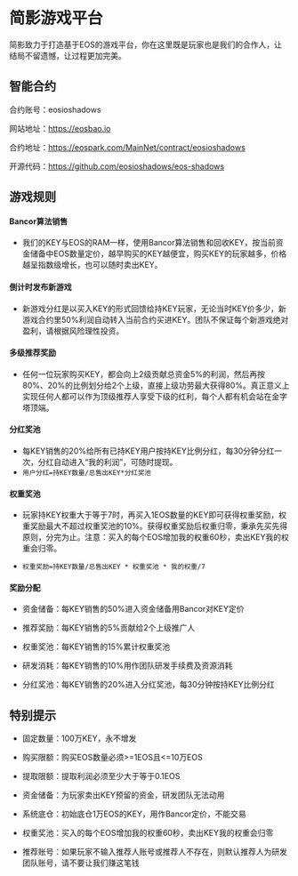 # 简影游戏平台
简影致力于打造基于EOS的游戏平台，你在这里既是玩家也是我们的合作人，让结局不留遗憾，让过程更加完美。


## 智能合约

合约账号：eosioshadows

网站地址：https://eosbao.io

合约地址：https://eospark.com/MainNet/contract/eosioshadows

开源代码：https://github.com/eosioshadows/eos-shadows


## 游戏规则

#### Bancor算法销售
* 我们的KEY与EOS的RAM一样，使用Bancor算法销售和回收KEY，按当前资金储备中EOS数量定价，越早购买的KEY越便宜，购买KEY的玩家越多，价格越呈指数级增长，也可以随时卖出KEY。

#### 倒计时发布新游戏
* 新游戏分红是以买入KEY的形式回馈给持KEY玩家，无论当时KEY价多少，新游戏合约里50%利润自动转入当前合约买进KEY。团队不保证每个新游戏绝对盈利，请根据风险理性投资。

#### 多级推荐奖励
* 任何一位玩家购买KEY，都会向上2级贡献总资金5%的利润，然后再按80%、20%的比例划分给2个上级，直接上级功劳最大获得80%。真正意义上实现任何人都可以作为顶级推荐人享受下级的红利，每个人都有机会站在金字塔顶端。

#### 分红奖池
* 每KEY销售的20%给所有已持KEY用户按持KEY比例分红，每30分钟分红一次，分红自动进入“我的利润”，可随时提现。
* `用户分红=持KEY数量/总售出KEY*分红奖池`

#### 权重奖池
* 玩家持KEY权重大于等于7时，再买入1EOS数量的KEY即可获得权重奖励，权重奖励最大不超过权重奖池的10%。获得权重奖励后权重归零，秉承先买先得原则，分完为止。注意：买入的每个EOS增加我的权重60秒，卖出KEY我的权重会归零。

* `权重奖励=持KEY数量/总售出KEY * 权重奖池 * 我的权重/7`

#### 奖励分配
* 资金储备：每KEY销售的50%进入资金储备用Bancor对KEY定价

* 推荐奖励：每KEY销售的5%贡献给2个上级推广人

* 权重奖池：每KEY销售的15%累计权重奖池

* 研发消耗：每KEY销售的10%用作团队研发手续费及资源消耗

* 分红奖池：每KEY销售的20%进入分红奖池，每30分钟按持KEY比例分红

## 特别提示

* 固定数量：100万KEY，永不增发

* 购买限额：购买EOS数量必须>=1EOS且<=10万EOS

* 提取限额：提取利润必须至少大于等于0.1EOS

* 资金储备：为玩家卖出KEY预留的资金，研发团队无法动用

* 系统底仓：初始底仓1万EOS的KEY，用作Bancor定价，不能交易

* 权重奖池：买入的每个EOS增加我的权重60秒，卖出KEY我的权重会归零

* 推荐账号：如果玩家不输入推荐人账号或推荐人不存在，则默认推荐人为研发团队账号，请不要让我们赚这笔钱
